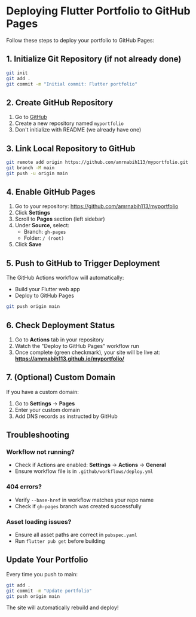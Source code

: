 # Deploying Flutter Portfolio to GitHub Pages

Follow these steps to deploy your portfolio to GitHub Pages:

## 1. Initialize Git Repository (if not already done)

```bash
git init
git add .
git commit -m "Initial commit: Flutter portfolio"
```

## 2. Create GitHub Repository

1. Go to [GitHub](https://github.com/new)
2. Create a new repository named `myportfolio`
3. Don't initialize with README (we already have one)

## 3. Link Local Repository to GitHub

```bash
git remote add origin https://github.com/amrnabih113/myportfolio.git
git branch -M main
git push -u origin main
```

## 4. Enable GitHub Pages

1. Go to your repository: https://github.com/amrnabih113/myportfolio
2. Click **Settings**
3. Scroll to **Pages** section (left sidebar)
4. Under **Source**, select:
   - Branch: `gh-pages`
   - Folder: `/ (root)`
5. Click **Save**

## 5. Push to GitHub to Trigger Deployment

The GitHub Actions workflow will automatically:

- Build your Flutter web app
- Deploy to GitHub Pages

```bash
git push origin main
```

## 6. Check Deployment Status

1. Go to **Actions** tab in your repository
2. Watch the "Deploy to GitHub Pages" workflow run
3. Once complete (green checkmark), your site will be live at:
   **https://amrnabih113.github.io/myportfolio/**

## 7. (Optional) Custom Domain

If you have a custom domain:

1. Go to **Settings** → **Pages**
2. Enter your custom domain
3. Add DNS records as instructed by GitHub

## Troubleshooting

### Workflow not running?

- Check if Actions are enabled: **Settings** → **Actions** → **General**
- Ensure workflow file is in `.github/workflows/deploy.yml`

### 404 errors?

- Verify `--base-href` in workflow matches your repo name
- Check if `gh-pages` branch was created successfully

### Asset loading issues?

- Ensure all asset paths are correct in `pubspec.yaml`
- Run `flutter pub get` before building

## Update Your Portfolio

Every time you push to main:

```bash
git add .
git commit -m "Update portfolio"
git push origin main
```

The site will automatically rebuild and deploy!
